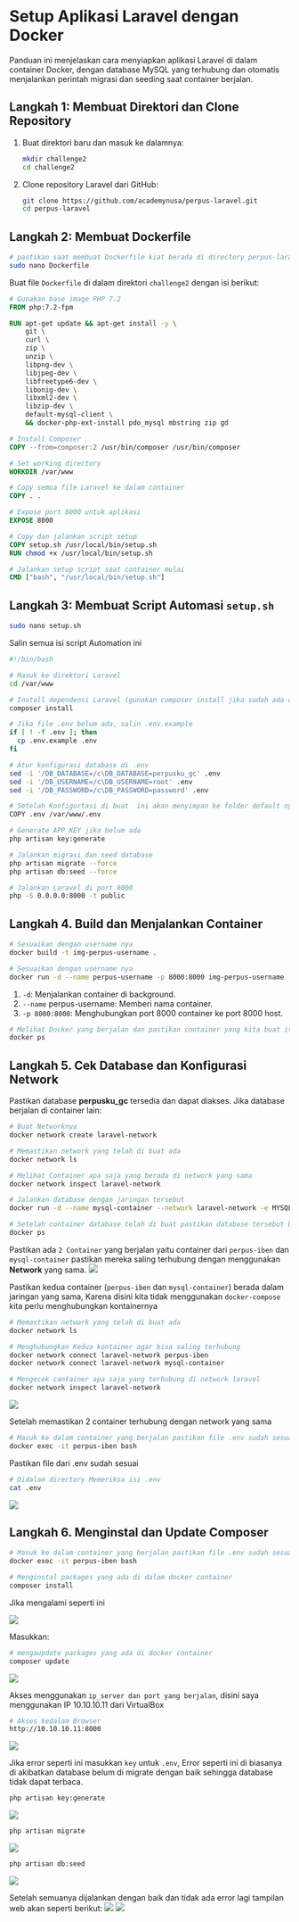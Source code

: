 # Setup Aplikasi Laravel dengan Docker

Panduan ini menjelaskan cara menyiapkan aplikasi Laravel di dalam container Docker, dengan database MySQL yang terhubung dan otomatis menjalankan perintah migrasi dan seeding saat container berjalan.

## Langkah 1: Membuat Direktori dan Clone Repository

1. Buat direktori baru dan masuk ke dalamnya:

    ```bash
    mkdir challenge2
    cd challenge2
    ```

2. Clone repository Laravel dari GitHub:

    ```bash
    git clone https://github.com/academynusa/perpus-laravel.git
    cd perpus-laravel
    ```

## Langkah 2: Membuat Dockerfile
```bash
# pastikan saat membuat Dockerfile kiat berada di directory perpus-laravel
sudo nano Dockerfile
```

Buat file `Dockerfile` di dalam direktori `challenge2` dengan isi berikut:

```Dockerfile
# Gunakan base image PHP 7.2
FROM php:7.2-fpm

RUN apt-get update && apt-get install -y \
    git \
    curl \
    zip \
    unzip \
    libpng-dev \
    libjpeg-dev \
    libfreetype6-dev \
    libonig-dev \
    libxml2-dev \
    libzip-dev \
    default-mysql-client \
    && docker-php-ext-install pdo_mysql mbstring zip gd

# Install Composer
COPY --from=composer:2 /usr/bin/composer /usr/bin/composer

# Set working directory
WORKDIR /var/www

# Copy semua file Laravel ke dalam container
COPY . .

# Expose port 8000 untuk aplikasi
EXPOSE 8000

# Copy dan jalankan script setup
COPY setup.sh /usr/local/bin/setup.sh
RUN chmod +x /usr/local/bin/setup.sh

# Jalankan setup script saat container mulai
CMD ["bash", "/usr/local/bin/setup.sh"]
```

## Langkah 3: Membuat Script Automasi `setup.sh`
```bash
sudo nano setup.sh
```
Salin semua isi script Automation ini

```bash
#!/bin/bash

# Masuk ke direktori Laravel
cd /var/www

# Install dependensi Laravel (gunakan composer install jika sudah ada composer)
composer install

# Jika file .env belum ada, salin .env.example
if [ ! -f .env ]; then
  cp .env.example .env
fi

# Atur konfigurasi database di .env
sed -i '/DB_DATABASE=/c\DB_DATABASE=perpusku_gc' .env
sed -i '/DB_USERNAME=/c\DB_USERNAME=root' .env
sed -i '/DB_PASSWORD=/c\DB_PASSWORD=password' .env

# Setelah Konfigurtasi di buat  ini akan menyimpan ke folder default nya
COPY .env /var/www/.env

# Generate APP_KEY jika belum ada
php artisan key:generate

# Jalankan migrasi dan seed database
php artisan migrate --force
php artisan db:seed --force

# Jalankan Laravel di port 8000
php -S 0.0.0.0:8000 -t public
```

## Langkah 4. Build dan Menjalankan Container
```bash
# Sesuaikan dengan username nya
docker build -t img-perpus-username .
```

```bash
# Sesuaikan dengan username nya
docker run -d --name perpus-username -p 8000:8000 img-perpus-username
```

1. `-d`: Menjalankan container di background.
2. `--name` perpus-username: Memberi nama container.
3. `-p 8000:8000`: Menghubungkan port 8000 container ke port 8000 host.

```bash
# Melihat Docker yang berjalan dan pastikan container yang kita buat itu ada
docker ps
```
## Langkah 5. Cek Database dan Konfigurasi Network

Pastikan database **perpusku_gc** tersedia dan dapat diakses. Jika database berjalan di container lain:

```bash
# Buat Networknya
docker network create laravel-network
```

```bash
# Memastikan network yang telah di buat ada
docker network ls
```

```bash
# Melihat Container apa saja yang berada di network yang sama
docker network inspect laravel-network
```

```bash
# Jalankan database dengan jaringan tersebut
docker run -d --name mysql-container --network laravel-network -e MYSQL_DATABASE=perpusku_gc -e MYSQL_ROOT_PASSWORD=password mysql:5.7
```

```bash
# Setelah container database telah di buat pastikan database tersebut berjalan di container
docker ps
```

Pastikan ada `2 Container` yang berjalan yaitu container dari `perpus-iben` dan `mysql-container` pastikan mereka saling terhubung dengan menggunakan **Network** yang sama.
![](dockerps.png)

Pastikan kedua container (`perpus-iben` dan `mysql-container`) berada dalam jaringan yang sama, Karena disini kita tidak menggunakan `docker-compose` kita perlu menghubungkan kontainernya

```bash
# Memastikan network yang telah di buat ada
docker network ls
```

```bash
# Menghubungkan Kedua kontainer agar bisa saling terhubung
docker network connect laravel-network perpus-iben
docker network connect laravel-network mysql-container
```

```bash
# Mengecek cantainer apa saja yang terhubung di network laravel
docker network inspect laravel-network
```
![](network.png)

Setelah memastikan 2 container terhubung dengan network yang sama

```bash
# Masuk ke dalam container yang berjalan pastikan file .env sudah sesuai
docker exec -it perpus-iben bash
```
Pastikan file dari .env sudah sesuai
```bash
# Didalam directory Memeriksa isi .env
cat .env
```
![](env.png)

## Langkah 6. Menginstal dan Update Composer

```bash
# Masuk ke dalam container yang berjalan pastikan file .env sudah sesuai
docker exec -it perpus-iben bash
```

```bash
# Menginstal packages yang ada di dalam docker container
composer install
```
Jika mengalami seperti ini 

![](composer-ins.png)

Masukkan:
```bash
# mengaupdate packages yang ada di docker container
composer update
```
![](compose-end.png)

Akses menggunakan `ip_server dan port yang berjalan`, disini saya menggunakan IP 10.10.10.11 dari VirtualBox

```bash
# Akses kedalam Browser
http://10.10.10.11:8000
```

![](error-.png)

Jika error seperti ini masukkan `key` untuk `.env`, Error seperti ini di biasanya di akibatkan database belum di migrate dengan baik sehingga database tidak dapat terbaca.
```bash
php artisan key:generate
```
![](key.png)
```bash
php artisan migrate
```
![](php-migrate.png)

```bash
php artisan db:seed
```
![](php-sed.png)

Setelah semuanya dijalankan dengan baik dan tidak ada error lagi tampilan web akan seperti berikut:
![](login.png)
![](page-home.png)
